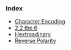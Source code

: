 ### Index

- [Character Encoding](character_encoding)
- [2 2 the 6](2_2_the_6)
- [Hextroadinary](hextroadinary)
- [Reverse Polarity](reverse_polarity)
